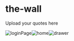 # the-wall
Upload your quotes here

![loginPage](https://github.com/AbdealiRavat/the-wall/assets/71277590/93190a0e-84c6-44d0-b77c-11931c8e91b4)![home](https://github.com/AbdealiRavat/the-wall/assets/71277590/23d88da3-1aac-4fcb-b6f6-4f5397a20ce5)![drawer](https://github.com/AbdealiRavat/the-wall/assets/71277590/5664e826-ccd7-48e1-abc0-b4b8afe7533e)



